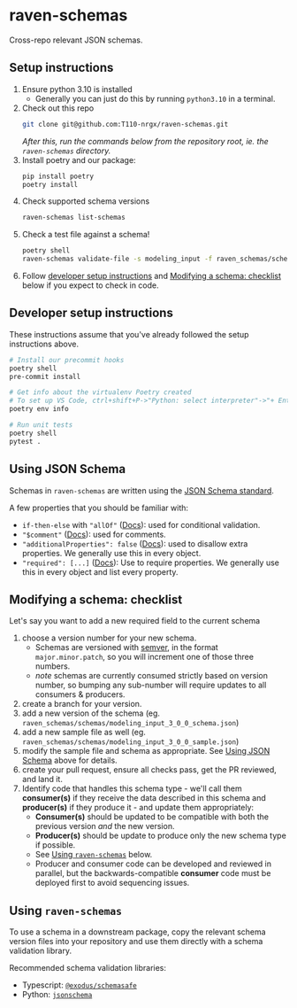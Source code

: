 # raven-schemas
Cross-repo relevant JSON schemas.


## Setup instructions

1. Ensure python 3.10 is installed
    * Generally you can just do this by running `python3.10` in a terminal.
1. Check out this repo
    ```bash
    git clone git@github.com:T110-nrgx/raven-schemas.git
    ```
    *After this, run the commands below from the repository root, ie. the `raven-schemas` directory.*
1. Install poetry and our package:
    ```bash
    pip install poetry
    poetry install
    ```
1. Check supported schema versions
    ```bash
    raven-schemas list-schemas
    ```
1. Check a test file against a schema!
    ```bash
    poetry shell
    raven-schemas validate-file -s modeling_input -f raven_schemas/schemas/modeling_input_1_0_0_sample_valid.json -v 1.0.0
    ```
1. Follow [developer setup instructions](#developer-setup-instructions) and [Modifying a schema: checklist](#modifying-a-schema-checklist) below if you expect to check in code.


## Developer setup instructions

These instructions assume that you've already followed the setup instructions above.
```bash
# Install our precommit hooks
poetry shell
pre-commit install

# Get info about the virtualenv Poetry created
# To set up VS Code, ctrl+shift+P->"Python: select interpreter"->"+ Enter interpreter path..." and paste the Virtualenv executable path this command produces.
poetry env info

# Run unit tests
poetry shell
pytest .
```


## Using JSON Schema

Schemas in `raven-schemas` are written using the [JSON Schema standard](https://json-schema.org/understanding-json-schema).

A few properties that you should be familiar with:
* `if-then-else` with `"allOf"` ([Docs](https://json-schema.org/understanding-json-schema/reference/comments#comments)): used for conditional validation.
* `"$comment"` ([Docs](https://json-schema.org/understanding-json-schema/reference/comments#comments)): used for comments.
* `"additionalProperties": false` ([Docs](https://json-schema.org/understanding-json-schema/reference/object#additional-properties)): used to disallow extra properties. We generally use this in every object.
* `"required": [...]` ([Docs](https://json-schema.org/understanding-json-schema/reference/object#required)): Use to require properties. We generally use this in every object and list every property.


## Modifying a schema: checklist

Let's say you want to add a new required field to the current schema
1. choose a version number for your new schema.
    * Schemas are versioned with [semver](https://semver.org/), in the format `major.minor.patch`, so you will increment one of those three numbers.
    * *note* schemas are currently consumed strictly based on version number, so bumping any sub-number will require updates to all consumers & producers.
1. create a branch for your version.
1. add a new version of the schema (eg. `raven_schemas/schemas/modeling_input_3_0_0_schema.json`)
1. add a new sample file as well   (eg. `raven_schemas/schemas/modeling_input_3_0_0_sample.json`)
1. modify the sample file and schema as appropriate. See [Using JSON Schema](#using-json-schema) above for details.
1. create your pull request, ensure all checks pass, get the PR reviewed, and land it.
1. Identify code that handles this schema type - we'll call them **consumer(s)** if they receive the data described in this schema and **producer(s)** if they produce it - and update them appropriately:
    * **Consumer(s)** should be updated to be compatible with both the previous version *and* the new version.
    * **Producer(s)** should be update to produce only the new schema type if possible.
    * See [Using `raven-schemas`](#using-raven-schemas) below.
    * Producer and consumer code can be developed and reviewed in parallel, but the backwards-compatible **consumer** code must be deployed first to avoid sequencing issues.

## Using `raven-schemas`

To use a schema in a downstream package, copy the relevant schema version files into your repository and use them directly with a schema validation library.

Recommended schema validation libraries:
* Typescript: [`@exodus/schemasafe`](https://github.com/ExodusMovement/schemasafe#installation)
* Python: [`jsonschema`](https://python-jsonschema.readthedocs.io/en/stable/)
